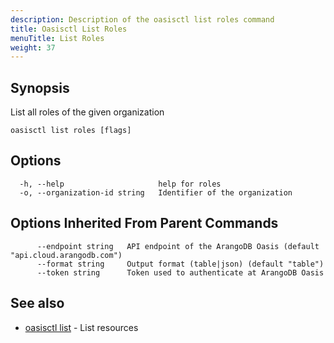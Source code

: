 ```yaml
---
description: Description of the oasisctl list roles command
title: Oasisctl List Roles
menuTitle: List Roles
weight: 37
---
```

## Synopsis
List all roles of the given organization

```
oasisctl list roles [flags]
```

## Options
```
  -h, --help                     help for roles
  -o, --organization-id string   Identifier of the organization
```

## Options Inherited From Parent Commands
```
      --endpoint string   API endpoint of the ArangoDB Oasis (default "api.cloud.arangodb.com")
      --format string     Output format (table|json) (default "table")
      --token string      Token used to authenticate at ArangoDB Oasis
```

## See also
* [oasisctl list](_index.md)	 - List resources


